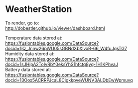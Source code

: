 # WeatherStation


To render, go to:<br>
    http://dobestler.github.io/viewer/dashboard.html<br>

Temperature data stored at:<br>
    https://fusiontables.google.com/DataSource?docid=1jQ_Jnnw26pWU05sGBNdXbXlvxB-66_W4fuJgsTG7 <br>
Humidity data stored at:<br>
    https://fusiontables.google.com/DataSource?docid=1sJHjpA2ToIvRbY0eksYhS1hfctq8yg-1H1KPhvaJ <br>
Battery data stored at:<br>
    https://fusiontables.google.com/DataSource?docid=13Oox5ACRRPJcaL8CigkkpveWUNV3ALDbEwWpmuvq
